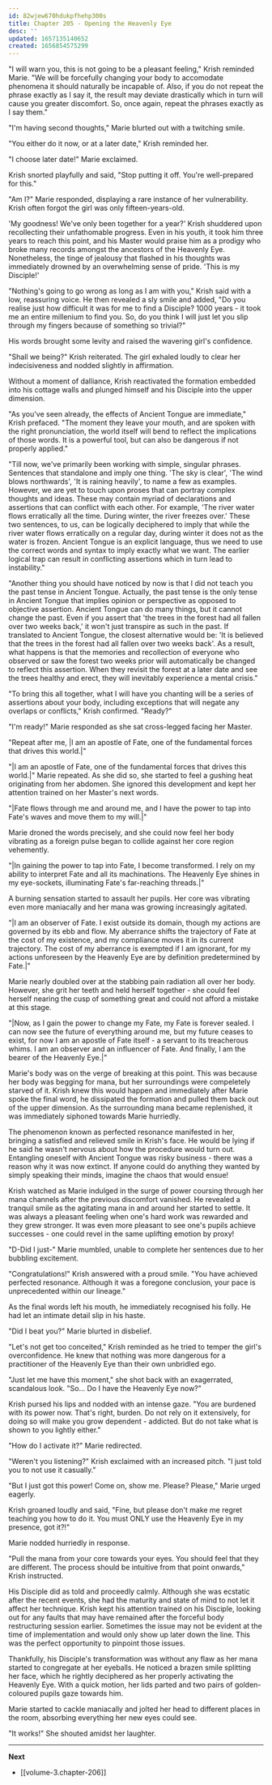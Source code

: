 ```yaml
---
id: 82wjew670hdukpfhehp300s
title: Chapter 205 - Opening the Heavenly Eye
desc: ''
updated: 1657135140652
created: 1656854575299
---
```


"I will warn you, this is not going to be a pleasant feeling," Krish reminded Marie. "We will be forcefully changing your body to accomodate phenomena it should naturally be incapable of. Also, if you do not repeat the phrase exactly as I say it, the result may deviate drastically which in turn will cause you greater discomfort. So, once again, repeat the phrases exactly as I say them."

"I'm having second thoughts," Marie blurted out with a twitching smile.

"You either do it now, or at a later date," Krish reminded her.

"I choose later date!" Marie exclaimed.

Krish snorted playfully and said, "Stop putting it off. You're well-prepared for this."

"Am I?" Marie responded, displaying a rare instance of her vulnerability. Krish often forgot the girl was only fifteen-years-old.

'My goodness! We've only been together for a year?' Krish shuddered upon recollecting their unfathomable progress. Even in his youth, it took him three years to reach this point, and his Master would praise him as a prodigy who broke many records amongst the ancestors of the Heavenly Eye. Nonetheless, the tinge of jealousy that flashed in his thoughts was immediately drowned by an overwhelming sense of pride. 'This is my Disciple!'

"Nothing's going to go wrong as long as I am with you," Krish said with a low, reassuring voice. He then revealed a sly smile and added, "Do you realise just how difficult it was for me to find a Disciple? 1000 years - it took me an entire millenium to find you. So, do you think I will just let you slip through my fingers because of something so trivial?"

His words brought some levity and raised the wavering girl's confidence.

"Shall we being?" Krish reiterated. The girl exhaled loudly to clear her indecisiveness and nodded slightly in affirmation.

Without a moment of dalliance, Krish reactivated the formation embedded into his cottage walls and plunged himself and his Disciple into the upper dimension.

"As you've seen already, the effects of Ancient Tongue are immediate," Krish prefaced. "The moment they leave your mouth, and are spoken with the right pronunciation, the world itself will bend to reflect the implications of those words. It is a powerful tool, but can also be dangerous if not properly applied."

"Till now, we've primarily been working with simple, singular phrases. Sentences that standalone and imply one thing. 'The sky is clear', 'The wind blows northwards', 'It is raining heavily', to name a few as examples. However, we are yet to touch upon proses that can portray complex thoughts and ideas. These may contain myriad of declarations and assertions that can conflict with each other. For example, 'The river water flows erratically all the time. During winter, the river freezes over.' These two sentences, to us, can be logically deciphered to imply that while the river water flows erratically on a regular day, during winter it does not as the water is frozen. Ancient Tongue is an explicit language, thus we need to use the correct words and syntax to imply exactly what we want. The earlier logical trap can result in conflicting assertions which in turn lead to instability."

"Another thing you should have noticed by now is that I did not teach you the past tense in Ancient Tongue. Actually, the past tense is the only tense in Ancient Tongue that implies opinion or perspective as opposed to objective assertion. Ancient Tongue can do many things, but it cannot change the past. Even if you assert that 'the trees in the forest had all fallen over two weeks back,' it won't just transpire as such in the past. If translated to Ancient Tongue, the closest alternative would be: 'It is believed that the trees in the forest had all fallen over two weeks back'. As a result, what happens is that the memories and recollection of everyone who observed or saw the forest two weeks prior will automatically be changed to reflect this assertion. When they revisit the forest at a later date and see the trees healthy and erect, they will inevitably experience a mental crisis."

"To bring this all together, what I will have you chanting will be a series of assertions about your body, including exceptions that will negate any overlaps or conflicts," Krish confirmed. "Ready?"

"I'm ready!" Marie responded as she sat cross-legged facing her Master.

"Repeat after me, |I am an apostle of Fate, one of the fundamental forces that drives this world.|"

"|I am an apostle of Fate, one of the fundamental forces that drives this world.|" Marie repeated. As she did so, she started to feel a gushing heat originating from her abdomen. She ignored this development and kept her attention trained on her Master's next words.

"|Fate flows through me and around me, and I have the power to tap into Fate's waves and move them to my will.|"

Marie droned the words precisely, and she could now feel her body vibrating as a foreign pulse began to collide against her core region vehemently.

"|In gaining the power to tap into Fate, I become transformed. I rely on my ability to interpret Fate and all its machinations. The Heavenly Eye shines in my eye-sockets, illuminating Fate's far-reaching threads.|"

A burning sensation started to assault her pupils. Her core was vibrating even more maniacally and her mana was growing increasingly agitated.

"|I am an observer of Fate. I exist outside its domain, though my actions are governed by its ebb and flow. My aberrance shifts the trajectory of Fate at the cost of my existence, and my compliance moves it in its current trajectory. The cost of my aberrance is exempted if I am ignorant, for my actions unforeseen by the Heavenly Eye are by definition predetermined by Fate.|"

Marie nearly doubled over at the stabbing pain radiation all over her body. However, she grit her teeth and held herself together - she could feel herself nearing the cusp of something great and could not afford a mistake at this stage.

"|Now, as I gain the power to change my Fate, my Fate is forever sealed. I can now see the future of everything around me, but my future ceases to exist, for now I am an apostle of Fate itself - a servant to its treacherous whims. I am an observer and an influencer of Fate. And finally, I am the bearer of the Heavenly Eye.|"

Marie's body was on the verge of breaking at this point. This was because her body was begging for mana, but her surroundings were compeletely starved of it. Krish knew this would happen and immediately after Marie spoke the final word, he dissipated the formation and pulled them back out of the upper dimension. As the surrounding mana became replenished, it was immediately siphoned towards Marie hurriedly.

The phenomenon known as perfected resonance manifested in her, bringing a satisfied and relieved smile in Krish's face. He would be lying if he said he wasn't nervous about how the procedure would turn out. Entangling oneself with Ancient Tongue was risky business - there was a reason why it was now extinct. If anyone could do anything they wanted by simply speaking their minds, imagine the chaos that would ensue! 

Krish watched as Marie indulged in the surge of power coursing through her mana channels after the previous discomfort vanished. He revealed a tranquil smile as the agitating mana in and around her started to settle. It was always a pleasant feeling when one's hard work was rewarded and they grew stronger. It was even more pleasant to see one's pupils achieve successes - one could revel in the same uplifting emotion by proxy!

"D-Did I just-" Marie mumbled, unable to complete her sentences due to her bubbling excitement.

"Congratulations!" Krish answered with a proud smile. "You have achieved perfected resonance. Although it was a foregone conclusion, your pace is unprecedented within our lineage."

As the final words left his mouth, he immediately recognised his folly. He had let an intimate detail slip in his haste. 

"Did I beat you?" Marie blurted in disbelief.

"Let's not get too conceited," Krish reminded as he tried to temper the girl's overconfidence. He knew that nothing was more dangerous for a practitioner of the Heavenly Eye than their own unbridled ego.

"Just let me have this moment," she shot back with an exagerrated, scandalous look. "So... Do I have the Heavenly Eye now?"

Krish pursed his lips and nodded with an intense gaze. "You are burdened with its power now. That's right, burden. Do not rely on it extensively, for doing so will make you grow dependent - addicted. But do not take what is shown to you lightly either."

"How do I activate it?" Marie redirected.

"Weren't you listening?" Krish exclaimed with an increased pitch. "I just told you to not use it casually."

"But I just got this power! Come on, show me. Please? Please," Marie urged eagerly.

Krish groaned loudly and said, "Fine, but please don't make me regret teaching you how to do it. You must ONLY use the Heavenly Eye in my presence, got it?!"

Marie nodded hurriedly in response.

"Pull the mana from your core towards your eyes. You should feel that they are different. The process should be intuitive from that point onwards," Krish instructed.

His Disciple did as told and proceedly calmly. Although she was ecstatic after the recent events, she had the maturity and state of mind to not let it affect her technique. Krish kept his attention trained on his Disciple, looking out for any faults that may have remained after the forceful body restructuring session earlier. Sometimes the issue may not be evident at the time of implementation and would only show up later down the line. This was the perfect opportunity to pinpoint those issues.

Thankfully, his Disciple's transformation was without any flaw as her mana started to congregate at her eyeballs. He noticed a brazen smile splitting her face, which he rightly deciphered as her properly activating the Heavenly Eye. With a quick motion, her lids parted and two pairs of golden-coloured pupils gaze towards him.

Marie started to cackle maniacally and jolted her head to different places in the room, absorbing everything her new eyes could see.

"It works!" She shouted amidst her laughter.

____

**Next**
* [[volume-3.chapter-206]]